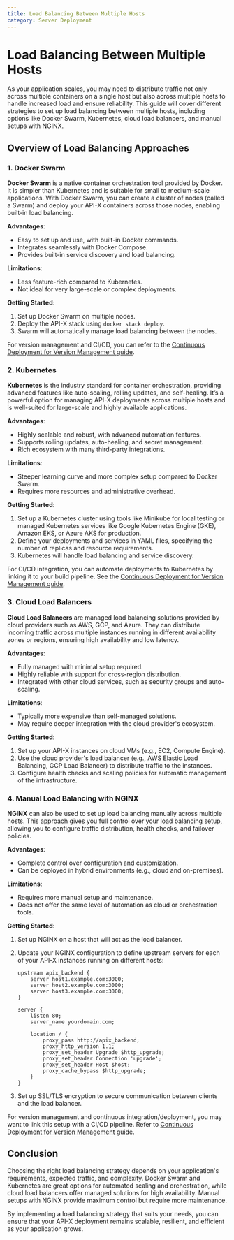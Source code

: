 ```yaml
---
title: Load Balancing Between Multiple Hosts
category: Server Deployment
---
```

# Load Balancing Between Multiple Hosts

As your application scales, you may need to distribute traffic not only across multiple containers on a single host but also across multiple hosts to handle increased load and ensure reliability. This guide will cover different strategies to set up load balancing between multiple hosts, including options like Docker Swarm, Kubernetes, cloud load balancers, and manual setups with NGINX.

## Overview of Load Balancing Approaches

### 1. Docker Swarm

**Docker Swarm** is a native container orchestration tool provided by Docker. It is simpler than Kubernetes and is suitable for small to medium-scale applications. With Docker Swarm, you can create a cluster of nodes (called a Swarm) and deploy your API-X containers across those nodes, enabling built-in load balancing.

**Advantages**:
- Easy to set up and use, with built-in Docker commands.
- Integrates seamlessly with Docker Compose.
- Provides built-in service discovery and load balancing.

**Limitations**:
- Less feature-rich compared to Kubernetes.
- Not ideal for very large-scale or complex deployments.

**Getting Started**:
1. Set up Docker Swarm on multiple nodes.
2. Deploy the API-X stack using `docker stack deploy`.
3. Swarm will automatically manage load balancing between the nodes.

For version management and CI/CD, you can refer to the [Continuous Deployment for Version Management guide](./Using_Continuous_Deployment_For_Version_Management.md).

### 2. Kubernetes

**Kubernetes** is the industry standard for container orchestration, providing advanced features like auto-scaling, rolling updates, and self-healing. It’s a powerful option for managing API-X deployments across multiple hosts and is well-suited for large-scale and highly available applications.

**Advantages**:
- Highly scalable and robust, with advanced automation features.
- Supports rolling updates, auto-healing, and secret management.
- Rich ecosystem with many third-party integrations.

**Limitations**:
- Steeper learning curve and more complex setup compared to Docker Swarm.
- Requires more resources and administrative overhead.

**Getting Started**:
1. Set up a Kubernetes cluster using tools like Minikube for local testing or managed Kubernetes services like Google Kubernetes Engine (GKE), Amazon EKS, or Azure AKS for production.
2. Define your deployments and services in YAML files, specifying the number of replicas and resource requirements.
3. Kubernetes will handle load balancing and service discovery.

For CI/CD integration, you can automate deployments to Kubernetes by linking it to your build pipeline. See the [Continuous Deployment for Version Management guide](./Using_Continuous_Deployment_For_Version_Management.md).

### 3. Cloud Load Balancers

**Cloud Load Balancers** are managed load balancing solutions provided by cloud providers such as AWS, GCP, and Azure. They can distribute incoming traffic across multiple instances running in different availability zones or regions, ensuring high availability and low latency.

**Advantages**:
- Fully managed with minimal setup required.
- Highly reliable with support for cross-region distribution.
- Integrated with other cloud services, such as security groups and auto-scaling.

**Limitations**:
- Typically more expensive than self-managed solutions.
- May require deeper integration with the cloud provider's ecosystem.

**Getting Started**:
1. Set up your API-X instances on cloud VMs (e.g., EC2, Compute Engine).
2. Use the cloud provider's load balancer (e.g., AWS Elastic Load Balancing, GCP Load Balancer) to distribute traffic to the instances.
3. Configure health checks and scaling policies for automatic management of the infrastructure.

### 4. Manual Load Balancing with NGINX

**NGINX** can also be used to set up load balancing manually across multiple hosts. This approach gives you full control over your load balancing setup, allowing you to configure traffic distribution, health checks, and failover policies.

**Advantages**:
- Complete control over configuration and customization.
- Can be deployed in hybrid environments (e.g., cloud and on-premises).

**Limitations**:
- Requires more manual setup and maintenance.
- Does not offer the same level of automation as cloud or orchestration tools.

**Getting Started**:
1. Set up NGINX on a host that will act as the load balancer.
2. Update your NGINX configuration to define upstream servers for each of your API-X instances running on different hosts:

   ```nginx
   upstream apix_backend {
       server host1.example.com:3000;
       server host2.example.com:3000;
       server host3.example.com:3000;
   }

   server {
       listen 80;
       server_name yourdomain.com;

       location / {
           proxy_pass http://apix_backend;
           proxy_http_version 1.1;
           proxy_set_header Upgrade $http_upgrade;
           proxy_set_header Connection 'upgrade';
           proxy_set_header Host $host;
           proxy_cache_bypass $http_upgrade;
       }
   }
   ```

3. Set up SSL/TLS encryption to secure communication between clients and the load balancer.

For version management and continuous integration/deployment, you may want to link this setup with a CI/CD pipeline. Refer to [Continuous Deployment for Version Management guide](./Using_Continuous_Deployment_For_Version_Management.md).

## Conclusion

Choosing the right load balancing strategy depends on your application's requirements, expected traffic, and complexity. Docker Swarm and Kubernetes are great options for automated scaling and orchestration, while cloud load balancers offer managed solutions for high availability. Manual setups with NGINX provide maximum control but require more maintenance.

By implementing a load balancing strategy that suits your needs, you can ensure that your API-X deployment remains scalable, resilient, and efficient as your application grows.


